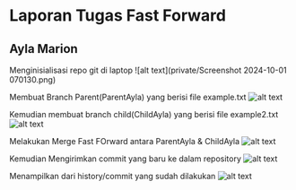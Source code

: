 #  **Laporan Tugas Fast Forward**
## Ayla Marion

Menginisialisasi repo git di laptop
![alt text](private/Screenshot 2024-10-01 070130.png)

Membuat Branch Parent(ParentAyla) yang berisi file example.txt
![alt text]()

Kemudian membuat branch child(ChildAyla) yang berisi file example2.txt
![alt text]()

Melakukan Merge Fast FOrward antara ParentAyla & ChildAyla
![alt text]()

Kemudian Mengirimkan commit yang baru ke dalam repository
![alt text]()

Menampilkan dari history/commit yang sudah dilakukan
![alt text]()
